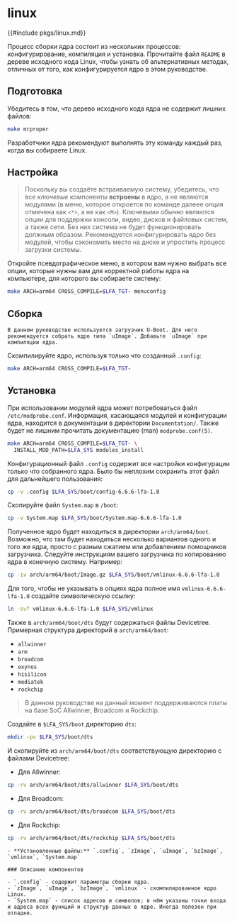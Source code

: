 # linux

{{#include pkgs/linux.md}}

Процесс сборки ядра состоит из нескольких процессов: конфигурирование, компиляция и установка. Прочитайте файл `README` в дереве исходного кода Linux, чтобы узнать об альтернативных методах, отличных от того, как конфигурируется ядро в этом руководстве.

## Подготовка

Убедитесь в том, что дерево исходного кода ядра не содержит лишних файлов:

```bash
make mrproper
```

Разработчики ядра рекомендуют выполнять эту команду каждый раз, когда вы собираете Linux.

## Настройка

> Поскольку вы создаёте встраиваемую систему, убедитесь, что все *ключевые* компоненты **встроены** в ядро, а не являются модулями (в меню, которое откроется по команде далеее опция отмечена как `<*>`, а не как `<M>`). Ключевыми обычно являются опции для поддержки консоли, видео, дисков и файловых систем, а также сети. Без них система не будет функционировать должным образом. Рекомендуется конфигурировать ядро без модулей, чтобы сэкономить место на диске и упростить процесс загрузки системы.

Откройте псевдографическое меню, в котором вам нужно выбрать все опции, которые нужны вам для корректной работы ядра на компьютере, для которого вы собираете систему:

```bash
make ARCH=arm64 CROSS_COMPILE=$LFA_TGT- menuconfig
```

## Сборка

```admonish warning title="Внимание"
В данном руководстве используется загрузчик U-Boot. Для него рекомендуется собрать ядро типа `uImage`. Добавьте `uImage` при компиляции ядра.
```

Скомпилируйте ядро, используя только что созданный `.config`:

```bash
make ARCH=arm64 CROSS_COMPILE=$LFA_TGT-
```

## Установка

При использовании модулей ядра может потребоваться файл `/etc/modprobe.conf`. Информация, касающаяся модулей и конфигурации ядра, находится в документации в директории `Documentation/`. Также будет не лишним прочитать документацию (man) `modprobe.conf(5)`.

```bash
make ARCH=arm64 CROSS_COMPILE=$LFA_TGT- \
  INSTALL_MOD_PATH=$LFA_SYS modules_install
```

Конфигурационный файл `.config` содержит все настройки конфигурации только что собранного ядра. Было бы неплохим сохранить этот файл для дальнейшего пользования:

```bash
cp -v .config $LFA_SYS/boot/config-6.6.6-lfa-1.0
```

Скопируйте файл `System.map` в `/boot`:

```bash
cp -v System.map $LFA_SYS/boot/System.map-6.6.6-lfa-1.0
```

Полученное ядро будет находиться в директории `arch/arm64/boot`. Возможно, что там будет находиться несколько вариантов одного и того же ядра, просто с разным сжатием или добавлением помощников загрузчика. Следуйте инструкциям вашего загрузчика по копированию ядра в конечную систему. Например:

```bash
cp -iv arch/arm64/boot/Image.gz $LFA_SYS/boot/vmlinux-6.6.6-lfa-1.0
```

Для того, чтобы не указывать в опциях ядра полное имя `vmlinux-6.6.6-lfa-1.0` создайте символическую ссылку:

```bash
ln -svf vmlinux-6.6.6-lfa-1.0 $LFA_SYS/vmlinux
```

Также в `arch/arm64/boot/dts` будут содержаться файлы Devicetree. Примерная структура директорий в `arch/arm64/boot`:

- `allwinner`
- `arm`
- `broadcom`
- `exynos`
- `hisilicon`
- `mediatek`
- `rockchip`

> В данном руководстве на данный момент поддерживаются платы на базе SoC Allwinner, Broadcom и Rockchip.

Создайте в `$LFA_SYS/boot` директорию `dts`:

```bash
mkdir -pv $LFA_SYS/boot/dts
```

И скопируйте из `arch/arm64/boot/dts` соответствующую директорию с файлами Devicetree:

- Для Allwinner:

```bash
cp -rv arch/arm64/boot/dts/allwinner $LFA_SYS/boot/dts
```

- Для Broadcom:

```bash
cp -rv arch/arm64/boot/dts/broadcom $LFA_SYS/boot/dts
```

- Для Rockchip:

```bash
cp -rv arch/arm64/boot/dts/rockchip $LFA_SYS/boot/dts
```

~~~admonish note title="Содержимое пакета" collapsible=true
- **Установленные файлы:** `.config`, `zImage`, `uImage`, `bzImage`, `vmlinux`, `System.map`

### Описание компонентов

- `.config` - содержит параметры сборки ядра.
- `zImage`, `uImage`, `bzImage`, `vmlinux` - скомпилированное ядро Linux.
- `System.map` - список адресов и символов; в нём указаны точки входа и адреса всех функций и структур данных в ядре. Иногда полезен при отладке.
~~~
